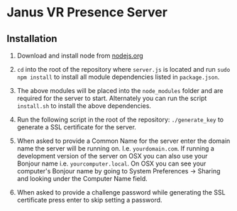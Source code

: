 Janus VR Presence Server
========================

Installation
------------

1) Download and install node from [nodejs.org](http://nodejs.org)

2) `cd` into the root of the repository where `server.js` is located and run `sudo npm install` to install all module
dependencies listed in `package.json`.

3) The above modules will be placed into the `node_modules` folder and are required for the server to start. Alternately
you can run the script `install.sh` to install the above dependencies.

4) Run the following script in the root of the repository: `./generate_key` to generate a SSL certificate for the server.

5) When asked to provide a Common Name for the server enter the domain name the server will be running on. I.e.
`yourdomain.com`. If running a development version of the server on OSX you can also use your Bonjour name i.e.
`yourcomputer.local`. On OSX you can see your computer's Bonjour name by going to System Preferences -> Sharing and
looking under the Computer Name field.

6) When asked to provide a challenge password while generating the SSL certificate press enter to skip setting a password. 